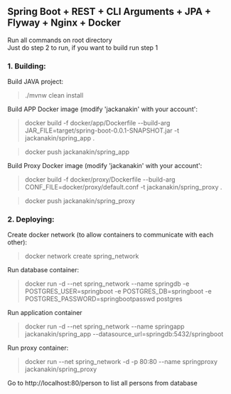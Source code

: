 ## Spring Boot + REST + CLI Arguments + JPA + Flyway + Nginx + Docker
Run all commands on root directory<br/>
Just do step 2 to run, if you want to build run step 1
<br/>
### 1. Building:
Build JAVA project:
>./mvnw clean install

Build APP Docker image (modify 'jackanakin' with your account':
>docker build -f docker/app/Dockerfile --build-arg JAR_FILE=target/spring-boot-0.0.1-SNAPSHOT.jar -t jackanakin/spring_app .

>docker push jackanakin/spring_app

Build Proxy Docker image (modify 'jackanakin' with your account':
>docker build -f docker/proxy/Dockerfile --build-arg CONF_FILE=docker/proxy/default.conf -t jackanakin/spring_proxy .

>docker push jackanakin/spring_proxy

### 2. Deploying:
Create docker network (to allow containers to communicate with each other):
>docker network create spring_network

Run database container:
>docker run -d --net spring_network --name springdb -e POSTGRES_USER=springboot -e POSTGRES_DB=springboot -e POSTGRES_PASSWORD=springbootpasswd postgres

Run application container 
>docker run -d --net spring_network --name springapp jackanakin/spring_app --datasource_url=springdb:5432/springboot

Run proxy container:
>docker run --net spring_network -d -p 80:80 --name springproxy jackanakin/spring_proxy

Go to http://localhost:80/person to list all persons from database
